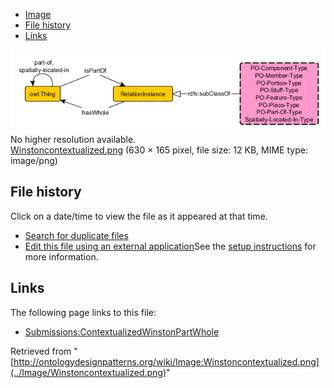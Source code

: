 * [Image](../Image/Winstoncontextualized.png#file)
* [File history](../Image/Winstoncontextualized.png#filehistory)
* [Links](../Image/Winstoncontextualized.png#filelinks)

[![Image:Winstoncontextualized.png](../images/7/77/Winstoncontextualized.png)](../images/7/77/Winstoncontextualized.png)  
No higher resolution available.  
[Winstoncontextualized.png](../images/7/77/Winstoncontextualized.png)‎ (630 × 165 pixel, file size: 12 KB, MIME type: image/png)

## File history

Click on a date/time to view the file as it appeared at that time.



  
* [Search for duplicate files](http://ontologydesignpatterns.org/wiki/Special:FileDuplicateSearch/Winstoncontextualized.png "Special:FileDuplicateSearch/Winstoncontextualized.png")
* [Edit this file using an external application](http://ontologydesignpatterns.org/wiki/index.php?title=Image:Winstoncontextualized.png&action=edit&externaledit=true&mode=file "Image:Winstoncontextualized.png")See the [setup instructions](http://www.mediawiki.org/wiki/Manual:External_editors "http://www.mediawiki.org/wiki/Manual:External_editors") for more information.

## Links



The following page links to this file:


* [Submissions:ContextualizedWinstonPartWhole](../Submissions/ContextualizedWinstonPartWhole "Submissions:ContextualizedWinstonPartWhole")


Retrieved from "[http://ontologydesignpatterns.org/wiki/Image:Winstoncontextualized.png](../Image/Winstoncontextualized.png)"